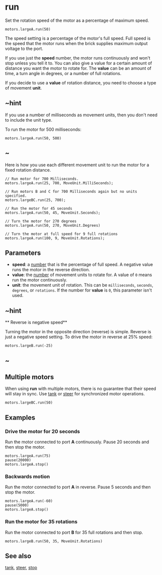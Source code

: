 # run

Set the rotation speed of the motor as a percentage of maximum speed.

```sig
motors.largeA.run(50)
```

The speed setting is a percentage of the motor's full speed. Full speed is the speed that the motor runs when the brick supplies maximum output voltage to the port.

If you use just the **speed** number, the motor runs continuously and won't stop unless you tell it to. You can also give a value for a certain amount of distance you want the motor to rotate for. The **value** can be an amount of time, a turn angle in degrees, or a number of full rotations.

If you decide to use a **value** of rotation distance, you need to choose a type of movement **unit**.

## ~hint

If you use a number of milliseconds as movement units, then you don't need to include the unit type.

To run the motor for 500 milliseconds:

```block
motors.largeA.run(50, 500)
```

## ~

Here is how you use each different movement unit to run the motor for a fixed rotation distance.

```blocks
// Run motor for 700 Milliseconds. 
motors.largeA.run(25, 700, MoveUnit.MilliSeconds);

// Run motors B and C for 700 Milliseconds again but no units specified. 
motors.largeBC.run(25, 700);

// Run the motor for 45 seconds
motors.largeA.run(50, 45, MoveUnit.Seconds);

// Turn the motor for 270 degrees
motors.largeA.run(50, 270, MoveUnit.Degrees)

// Turn the motor at full speed for 9 full rotations
motors.largeA.run(100, 9, MoveUnit.Rotations);
```

## Parameters

* **speed**: a [number](/types/number) that is the percentage of full speed. A negative value runs the motor in the reverse direction.
* **value**: the [number](/types/number) of movement units to rotate for. A value of `0` means run the motor continuously.
* **unit**: the movement unit of rotation. This can be `milliseconds`, `seconds`, `degrees`, or `rotations`. If the number for **value** is `0`, this parameter isn't used.

## ~hint

** Reverse is negative speed**

Turning the motor in the opposite direction (reverse) is simple. Reverse is just a negative speed setting. To drive the motor in reverse at 25% speed:

```block
motors.largeB.run(-25)
```

## ~

## Multiple motors

When using **run** with multiple motors, there is no guarantee that their speed will stay in sync. Use [tank](/reference/motors/tank) or [steer](/reference/motors/steer) for synchronized motor operations.

```blocks
motors.largeBC.run(50)
```

## Examples

### Drive the motor for 20 seconds

Run the motor connected to port **A** continuously. Pause 20 seconds and then stop the motor.

```blocks
motors.largeA.run(75)
pause(20000)
motors.largeA.stop()
```

### Backwards motion

Run the motor connected to port **A** in reverse. Pause 5 seconds and then stop the motor.

```blocks
motors.largeA.run(-60)
pause(5000)
motors.largeA.stop()
```

### Run the motor for 35 rotations

Run the motor connected to port **B** for 35 full rotations and then stop.

```blocks
motors.largeB.run(50, 35, MoveUnit.Rotations)
```

## See also

[tank](/reference/motors/synced/tank), [steer](/reference/motors/synced/steer), [stop](/reference/motors/motor/stop)